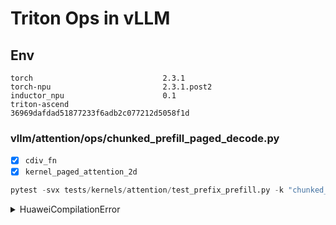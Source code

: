 # Triton Ops in vLLM

## Env

```
torch                             2.3.1
torch-npu                         2.3.1.post2
inductor_npu                      0.1
triton-ascend                     36969dafdad51877233f6adb2c077212d5058f1d
```

### vllm/attention/ops/chunked_prefill_paged_decode.py

- [x] `cdiv_fn`
- [x] `kernel_paged_attention_2d`

```python
pytest -svx tests/kernels/attention/test_prefix_prefill.py -k "chunked_prefill_paged_decode"
```

<details>
<summary>HuaweiCompilationError</summary>

E               triton.compiler.errors.MLIRCompilationError: 
E               ///------------------[ERROR][Triton][BEG]------------------
E               [ConvertTritonIRToLinalgIR] encounters error:
E               /home/devuser/workspace/vllm-project/vllm/vllm/attention/ops/prefix_prefill.py:244:42: remark: [MaskState] Unsupported cmpi scenario
E                       qk = tl.where(offs_m[:, None] >= (start_n + offs_n[None, :]), qk,
E                                                        ^
E               /home/devuser/workspace/vllm-project/vllm/vllm/attention/ops/prefix_prefill.py:244:42: note: see current operation: %142 = arith.cmpi sge, %107, %141 : tensor<128x64xi32>
E               /home/devuser/workspace/vllm-project/vllm/vllm/attention/ops/prefix_prefill.py:244:42: remark: [MaskState] Unsupported cmpi scenario
E                       qk = tl.where(offs_m[:, None] >= (start_n + offs_n[None, :]), qk,
E                                                        ^
E               /home/devuser/workspace/vllm-project/vllm/vllm/attention/ops/prefix_prefill.py:244:42: note: see current operation: %131 = arith.cmpi sge, %98, %130 : tensor<128x64xi32>
E               /home/devuser/workspace/vllm-project/vllm/vllm/attention/ops/prefix_prefill.py:156:26: error: cannot div 0!
E                               K_cache + off_k,
E                                        ^
E               PLEASE submit a bug report to https://github.com/llvm/llvm-project/issues/ and include the crash backtrace.
E               Stack dump:
E               0.      Program arguments: /home/devuser/workspace/ascend/triton-ascend/triton/python/triton/backends/huawei/triton-adapter-opt /tmp/tmp148mb23j/kernel.ttir.mlir "--triton-to-linalg=global-kernel=false named-ops=True" -o /tmp/tmp148mb23j/kernel.ttadapter.mlir
E                #0 0x0000aaaacdd0ef80 llvm::sys::PrintStackTrace(llvm::raw_ostream&, int) (/home/devuser/workspace/ascend/triton-ascend/triton/python/triton/backends/huawei/triton-adapter-opt+0xfaef80)
E                #1 0x0000aaaacdd0ca30 llvm::sys::RunSignalHandlers() (/home/devuser/workspace/ascend/triton-ascend/triton/python/triton/backends/huawei/triton-adapter-opt+0xfaca30)
E                #2 0x0000aaaacdd0cb78 SignalHandler(int) Signals.cpp:0:0
E                #3 0x0000ffffb7d3e7c0 (linux-vdso.so.1+0x7c0)
E                #4 0x0000aaaacd0457e0 mlir::mulOpFoldResult(mlir::OpFoldResult const&, mlir::Value const&, mlir::Location const&, mlir::OpBuilder&) (/home/devuser/workspace/ascend/triton-ascend/triton/python/triton/backends/huawei/triton-adapter-opt+0x2e57e0)
E                #5 0x0000aaaaccecc3a4 mlir::triton::BlockData::mulBlock(mlir::triton::BlockData&, mlir::triton::BlockData&, mlir::Location, mlir::ConversionPatternRewriter&) (/home/devuser/workspace/ascend/triton-ascend/triton/python/triton/backends/huawei/triton-adapter-opt+0x16c3a4)
E                #6 0x0000aaaaccecf254 mlir::triton::BlockDataParser::parseMul(mlir::arith::MulIOp, mlir::triton::BlockData&, mlir::Location const&, mlir::ConversionPatternRewriter&, llvm::SmallDenseMap<mlir::Value, mlir::triton::BlockData, 4u, llvm::DenseMapInfo<mlir::Value, void>, llvm::detail::DenseMapPair<mlir::Value, mlir::triton::BlockData> > const&) (/home/devuser/workspace/ascend/triton-ascend/triton/python/triton/backends/huawei/triton-adapter-opt+0x16f254)
E                #7 0x0000aaaaccece74c mlir::triton::BlockDataParser::parse(mlir::Value, mlir::triton::BlockData&, mlir::Location const&, mlir::ConversionPatternRewriter&, llvm::SmallDenseMap<mlir::Value, mlir::triton::BlockData, 4u, llvm::DenseMapInfo<mlir::Value, void>, llvm::detail::DenseMapPair<mlir::Value, mlir::triton::BlockData> > const&) (/home/devuser/workspace/ascend/triton-ascend/triton/python/triton/backends/huawei/triton-adapter-opt+0x16e74c)
E                #8 0x0000aaaaccece9dc mlir::triton::BlockDataParser::parse(mlir::Value, mlir::triton::BlockData&, mlir::Location const&, mlir::ConversionPatternRewriter&, llvm::SmallDenseMap<mlir::Value, mlir::triton::BlockData, 4u, llvm::DenseMapInfo<mlir::Value, void>, llvm::detail::DenseMapPair<mlir::Value, mlir::triton::BlockData> > const&) (/home/devuser/workspace/ascend/triton-ascend/triton/python/triton/backends/huawei/triton-adapter-opt+0x16e9dc)
E                #9 0x0000aaaaccecf06c mlir::triton::BlockDataParser::parseAdd(mlir::arith::AddIOp, mlir::triton::BlockData&, mlir::Location const&, mlir::ConversionPatternRewriter&, llvm::SmallDenseMap<mlir::Value, mlir::triton::BlockData, 4u, llvm::DenseMapInfo<mlir::Value, void>, llvm::detail::DenseMapPair<mlir::Value, mlir::triton::BlockData> > const&) (/home/devuser/workspace/ascend/triton-ascend/triton/python/triton/backends/huawei/triton-adapter-opt+0x16f06c)
E               #10 0x0000aaaaccece764 mlir::triton::BlockDataParser::parse(mlir::Value, mlir::triton::BlockData&, mlir::Location const&, mlir::ConversionPatternRewriter&, llvm::SmallDenseMap<mlir::Value, mlir::triton::BlockData, 4u, llvm::DenseMapInfo<mlir::Value, void>, llvm::detail::DenseMapPair<mlir::Value, mlir::triton::BlockData> > const&) (/home/devuser/workspace/ascend/triton-ascend/triton/python/triton/backends/huawei/triton-adapter-opt+0x16e764)
E               #11 0x0000aaaacced0160 mlir::triton::BlockDataParser::parseBroadcast(mlir::triton::BroadcastOp, mlir::triton::BlockData&, mlir::Location const&, mlir::ConversionPatternRewriter&, llvm::SmallDenseMap<mlir::Value, mlir::triton::BlockData, 4u, llvm::DenseMapInfo<mlir::Value, void>, llvm::detail::DenseMapPair<mlir::Value, mlir::triton::BlockData> > const&) (/home/devuser/workspace/ascend/triton-ascend/triton/python/triton/backends/huawei/triton-adapter-opt+0x170160)
E               #12 0x0000aaaaccece988 mlir::triton::BlockDataParser::parse(mlir::Value, mlir::triton::BlockData&, mlir::Location const&, mlir::ConversionPatternRewriter&, llvm::SmallDenseMap<mlir::Value, mlir::triton::BlockData, 4u, llvm::DenseMapInfo<mlir::Value, void>, llvm::detail::DenseMapPair<mlir::Value, mlir::triton::BlockData> > const&) (/home/devuser/workspace/ascend/triton-ascend/triton/python/triton/backends/huawei/triton-adapter-opt+0x16e988)
E               #13 0x0000aaaaccecf040 mlir::triton::BlockDataParser::parseAdd(mlir::arith::AddIOp, mlir::triton::BlockData&, mlir::Location const&, mlir::ConversionPatternRewriter&, llvm::SmallDenseMap<mlir::Value, mlir::triton::BlockData, 4u, llvm::DenseMapInfo<mlir::Value, void>, llvm::detail::DenseMapPair<mlir::Value, mlir::triton::BlockData> > const&) (/home/devuser/workspace/ascend/triton-ascend/triton/python/triton/backends/huawei/triton-adapter-opt+0x16f040)
E               #14 0x0000aaaaccece764 mlir::triton::BlockDataParser::parse(mlir::Value, mlir::triton::BlockData&, mlir::Location const&, mlir::ConversionPatternRewriter&, llvm::SmallDenseMap<mlir::Value, mlir::triton::BlockData, 4u, llvm::DenseMapInfo<mlir::Value, void>, llvm::detail::DenseMapPair<mlir::Value, mlir::triton::BlockData> > const&) (/home/devuser/workspace/ascend/triton-ascend/triton/python/triton/backends/huawei/triton-adapter-opt+0x16e764)
E               #15 0x0000aaaaccecf040 mlir::triton::BlockDataParser::parseAdd(mlir::arith::AddIOp, mlir::triton::BlockData&, mlir::Location const&, mlir::ConversionPatternRewriter&, llvm::SmallDenseMap<mlir::Value, mlir::triton::BlockData, 4u, llvm::DenseMapInfo<mlir::Value, void>, llvm::detail::DenseMapPair<mlir::Value, mlir::triton::BlockData> > const&) (/home/devuser/workspace/ascend/triton-ascend/triton/python/triton/backends/huawei/triton-adapter-opt+0x16f040)
E               #16 0x0000aaaaccece764 mlir::triton::BlockDataParser::parse(mlir::Value, mlir::triton::BlockData&, mlir::Location const&, mlir::ConversionPatternRewriter&, llvm::SmallDenseMap<mlir::Value, mlir::triton::BlockData, 4u, llvm::DenseMapInfo<mlir::Value, void>, llvm::detail::DenseMapPair<mlir::Value, mlir::triton::BlockData> > const&) (/home/devuser/workspace/ascend/triton-ascend/triton/python/triton/backends/huawei/triton-adapter-opt+0x16e764)
E               #17 0x0000aaaaccecdeb0 mlir::triton::BlockDataParser::parseAddPtr(mlir::triton::AddPtrOp, mlir::triton::BlockData&, mlir::Location const&, mlir::ConversionPatternRewriter&, llvm::SmallDenseMap<mlir::Value, mlir::triton::BlockData, 4u, llvm::DenseMapInfo<mlir::Value, void>, llvm::detail::DenseMapPair<mlir::Value, mlir::triton::BlockData> > const&) (/home/devuser/workspace/ascend/triton-ascend/triton/python/triton/backends/huawei/triton-adapter-opt+0x16deb0)
E               #18 0x0000aaaacced34fc mlir::triton::BlockDataParser::rewriteAddPtr(mlir::triton::AddPtrOp, mlir::ConversionPatternRewriter&, llvm::SmallDenseMap<mlir::Value, mlir::triton::BlockData, 4u, llvm::DenseMapInfo<mlir::Value, void>, llvm::detail::DenseMapPair<mlir::Value, mlir::triton::BlockData> >&) (/home/devuser/workspace/ascend/triton-ascend/triton/python/triton/backends/huawei/triton-adapter-opt+0x1734fc)
E               #19 0x0000aaaacceb4ed0 LoadStoreConverter::AddPtrConverter::matchAndRewrite(mlir::triton::AddPtrOp, mlir::triton::AddPtrOpAdaptor, mlir::ConversionPatternRewriter&) const (/home/devuser/workspace/ascend/triton-ascend/triton/python/triton/backends/huawei/triton-adapter-opt+0x154ed0)
E               #20 0x0000aaaaccea0cb0 mlir::OpConversionPattern<mlir::triton::AddPtrOp>::matchAndRewrite(mlir::Operation*, llvm::ArrayRef<mlir::Value>, mlir::ConversionPatternRewriter&) const (/home/devuser/workspace/ascend/triton-ascend/triton/python/triton/backends/huawei/triton-adapter-opt+0x140cb0)
E               #21 0x0000aaaacd96eeec mlir::ConversionPattern::matchAndRewrite(mlir::Operation*, mlir::PatternRewriter&) const (/home/devuser/workspace/ascend/triton-ascend/triton/python/triton/backends/huawei/triton-adapter-opt+0xc0eeec)
E               #22 0x0000aaaacd995ab0 mlir::PatternApplicator::matchAndRewrite(mlir::Operation*, mlir::PatternRewriter&, llvm::function_ref<bool (mlir::Pattern const&)>, llvm::function_ref<void (mlir::Pattern const&)>, llvm::function_ref<llvm::LogicalResult (mlir::Pattern const&)>) (/home/devuser/workspace/ascend/triton-ascend/triton/python/triton/backends/huawei/triton-adapter-opt+0xc35ab0)
E               #23 0x0000aaaacd972d24 (anonymous namespace)::OperationLegalizer::legalize(mlir::Operation*, mlir::ConversionPatternRewriter&) DialectConversion.cpp:0:0
E               #24 0x0000aaaacd9731a8 mlir::OperationConverter::convert(mlir::ConversionPatternRewriter&, mlir::Operation*) (/home/devuser/workspace/ascend/triton-ascend/triton/python/triton/backends/huawei/triton-adapter-opt+0xc131a8)
E               #25 0x0000aaaacd978788 mlir::OperationConverter::convertOperations(llvm::ArrayRef<mlir::Operation*>) (/home/devuser/workspace/ascend/triton-ascend/triton/python/triton/backends/huawei/triton-adapter-opt+0xc18788)
E               #26 0x0000aaaacd9794f4 mlir::applyPartialConversion(mlir::Operation*, mlir::ConversionTarget const&, mlir::FrozenRewritePatternSet const&, mlir::ConversionConfig) (/home/devuser/workspace/ascend/triton-ascend/triton/python/triton/backends/huawei/triton-adapter-opt+0xc194f4)
E               #27 0x0000aaaacce97848 (anonymous namespace)::TritonToLinalgPass::runOnOperation() TritonToLinalgPass.cpp:0:0
E               #28 0x0000aaaacd934974 mlir::detail::OpToOpPassAdaptor::run(mlir::Pass*, mlir::Operation*, mlir::AnalysisManager, bool, unsigned int) (/home/devuser/workspace/ascend/triton-ascend/triton/python/triton/backends/huawei/triton-adapter-opt+0xbd4974)
E               #29 0x0000aaaacd934df0 mlir::detail::OpToOpPassAdaptor::runPipeline(mlir::OpPassManager&, mlir::Operation*, mlir::AnalysisManager, bool, unsigned int, mlir::PassInstrumentor*, mlir::PassInstrumentation::PipelineParentInfo const*) (/home/devuser/workspace/ascend/triton-ascend/triton/python/triton/backends/huawei/triton-adapter-opt+0xbd4df0)
E               #30 0x0000aaaacd935cb8 mlir::PassManager::run(mlir::Operation*) (/home/devuser/workspace/ascend/triton-ascend/triton/python/triton/backends/huawei/triton-adapter-opt+0xbd5cb8)
E               #31 0x0000aaaacd929a38 performActions(llvm::raw_ostream&, std::shared_ptr<llvm::SourceMgr> const&, mlir::MLIRContext*, mlir::MlirOptMainConfig const&) MlirOptMain.cpp:0:0
E               #32 0x0000aaaacd92a0bc processBuffer(llvm::raw_ostream&, std::unique_ptr<llvm::MemoryBuffer, std::default_delete<llvm::MemoryBuffer> >, mlir::MlirOptMainConfig const&, mlir::DialectRegistry&, llvm::ThreadPoolInterface*) MlirOptMain.cpp:0:0
E               #33 0x0000aaaacd92a1f8 llvm::LogicalResult llvm::function_ref<llvm::LogicalResult (std::unique_ptr<llvm::MemoryBuffer, std::default_delete<llvm::MemoryBuffer> >, llvm::raw_ostream&)>::callback_fn<mlir::MlirOptMain(llvm::raw_ostream&, std::unique_ptr<llvm::MemoryBuffer, std::default_delete<llvm::MemoryBuffer> >, mlir::DialectRegistry&, mlir::MlirOptMainConfig const&)::'lambda'(std::unique_ptr<llvm::MemoryBuffer, std::default_delete<llvm::MemoryBuffer> >, llvm::raw_ostream&)>(long, std::unique_ptr<llvm::MemoryBuffer, std::default_delete<llvm::MemoryBuffer> >, llvm::raw_ostream&) MlirOptMain.cpp:0:0
E               #34 0x0000aaaacdca1328 mlir::splitAndProcessBuffer(std::unique_ptr<llvm::MemoryBuffer, std::default_delete<llvm::MemoryBuffer> >, llvm::function_ref<llvm::LogicalResult (std::unique_ptr<llvm::MemoryBuffer, std::default_delete<llvm::MemoryBuffer> >, llvm::raw_ostream&)>, llvm::raw_ostream&, llvm::StringRef, llvm::StringRef) (/home/devuser/workspace/ascend/triton-ascend/triton/python/triton/backends/huawei/triton-adapter-opt+0xf41328)
E               #35 0x0000aaaacd9240bc mlir::MlirOptMain(llvm::raw_ostream&, std::unique_ptr<llvm::MemoryBuffer, std::default_delete<llvm::MemoryBuffer> >, mlir::DialectRegistry&, mlir::MlirOptMainConfig const&) (/home/devuser/workspace/ascend/triton-ascend/triton/python/triton/backends/huawei/triton-adapter-opt+0xbc40bc)
E               #36 0x0000aaaacd92a308 mlir::MlirOptMain(int, char**, llvm::StringRef, llvm::StringRef, mlir::DialectRegistry&) (/home/devuser/workspace/ascend/triton-ascend/triton/python/triton/backends/huawei/triton-adapter-opt+0xbca308)
E               #37 0x0000aaaacd92a6fc mlir::MlirOptMain(int, char**, llvm::StringRef, mlir::DialectRegistry&) (/home/devuser/workspace/ascend/triton-ascend/triton/python/triton/backends/huawei/triton-adapter-opt+0xbca6fc)
E               #38 0x0000aaaacce6e548 main (/home/devuser/workspace/ascend/triton-ascend/triton/python/triton/backends/huawei/triton-adapter-opt+0x10e548)
E               #39 0x0000ffffb77b73fc __libc_start_call_main ./csu/../sysdeps/nptl/libc_start_call_main.h:74:3
E               #40 0x0000ffffb77b74cc call_init ./csu/../csu/libc-start.c:128:20
E               #41 0x0000ffffb77b74cc __libc_start_main ./csu/../csu/libc-start.c:379:5
E               #42 0x0000aaaacce8de70 _start (/home/devuser/workspace/ascend/triton-ascend/triton/python/triton/backends/huawei/triton-adapter-opt+0x12de70)
E               ///------------------[ERROR][Triton][END]------------------

../../ascend/triton-ascend/triton/python/triton/compiler/compiler.py:297: MLIRCompilationError

</details>
